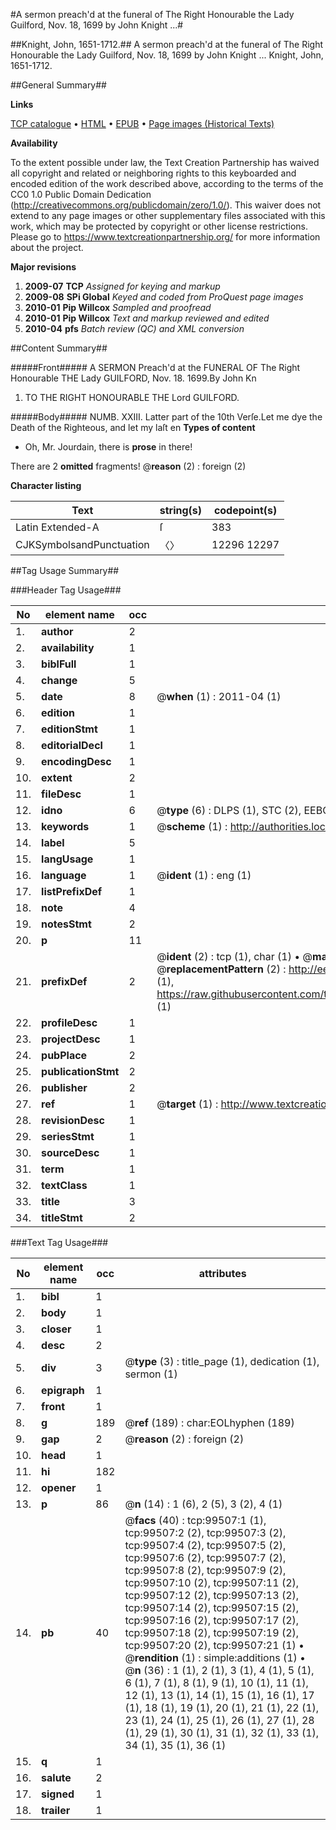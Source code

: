 #A sermon preach'd at the funeral of The Right Honourable the Lady Guilford, Nov. 18, 1699 by John Knight ...#

##Knight, John, 1651-1712.##
A sermon preach'd at the funeral of The Right Honourable the Lady Guilford, Nov. 18, 1699 by John Knight ...
Knight, John, 1651-1712.

##General Summary##

**Links**

[TCP catalogue](http://www.ota.ox.ac.uk/tcp/)  • 
[HTML](http://tei.it.ox.ac.uk/tcp/Texts-HTML/free/A47/A47541.html)  • 
[EPUB](http://tei.it.ox.ac.uk/tcp/Texts-EPUB/free/A47/A47541.epub) • 
[Page images (Historical Texts)](https://historicaltexts.jisc.ac.uk/eebo-13429138e)

**Availability**

To the extent possible under law, the Text Creation Partnership has waived all copyright and related or neighboring rights to this keyboarded and encoded edition of the work described above, according to the terms of the CC0 1.0 Public Domain Dedication (http://creativecommons.org/publicdomain/zero/1.0/). This waiver does not extend to any page images or other supplementary files associated with this work, which may be protected by copyright or other license restrictions. Please go to https://www.textcreationpartnership.org/ for more information about the project.

**Major revisions**

1. __2009-07__ __TCP__ *Assigned for keying and markup*
1. __2009-08__ __SPi Global__ *Keyed and coded from ProQuest page images*
1. __2010-01__ __Pip Willcox__ *Sampled and proofread*
1. __2010-01__ __Pip Willcox__ *Text and markup reviewed and edited*
1. __2010-04__ __pfs__ *Batch review (QC) and XML conversion*

##Content Summary##

#####Front#####
A SERMON Preach'd at the FUNERAL OF The Right Honourable THE Lady GUILFORD, Nov. 18. 1699.By John Kn
1. TO THE RIGHT HONOURABLE THE Lord GUILFORD.

#####Body#####
NUMB. XXIII. Latter part of the 10th Verſe.Let me dye the Death of the Righteous, and let my laſt en
**Types of content**

  * Oh, Mr. Jourdain, there is **prose** in there!

There are 2 **omitted** fragments! 
 @__reason__ (2) : foreign (2)

**Character listing**


|Text|string(s)|codepoint(s)|
|---|---|---|
|Latin Extended-A|ſ|383|
|CJKSymbolsandPunctuation|〈〉|12296 12297|

##Tag Usage Summary##

###Header Tag Usage###

|No|element name|occ|attributes|
|---|---|---|---|
|1.|__author__|2||
|2.|__availability__|1||
|3.|__biblFull__|1||
|4.|__change__|5||
|5.|__date__|8| @__when__ (1) : 2011-04 (1)|
|6.|__edition__|1||
|7.|__editionStmt__|1||
|8.|__editorialDecl__|1||
|9.|__encodingDesc__|1||
|10.|__extent__|2||
|11.|__fileDesc__|1||
|12.|__idno__|6| @__type__ (6) : DLPS (1), STC (2), EEBO-CITATION (1), OCLC (1), VID (1)|
|13.|__keywords__|1| @__scheme__ (1) : http://authorities.loc.gov/ (1)|
|14.|__label__|5||
|15.|__langUsage__|1||
|16.|__language__|1| @__ident__ (1) : eng (1)|
|17.|__listPrefixDef__|1||
|18.|__note__|4||
|19.|__notesStmt__|2||
|20.|__p__|11||
|21.|__prefixDef__|2| @__ident__ (2) : tcp (1), char (1)  •  @__matchPattern__ (2) : ([0-9\-]+):([0-9IVX]+) (1), (.+) (1)  •  @__replacementPattern__ (2) : http://eebo.chadwyck.com/downloadtiff?vid=$1&page=$2 (1), https://raw.githubusercontent.com/textcreationpartnership/Texts/master/tcpchars.xml#$1 (1)|
|22.|__profileDesc__|1||
|23.|__projectDesc__|1||
|24.|__pubPlace__|2||
|25.|__publicationStmt__|2||
|26.|__publisher__|2||
|27.|__ref__|1| @__target__ (1) : http://www.textcreationpartnership.org/docs/. (1)|
|28.|__revisionDesc__|1||
|29.|__seriesStmt__|1||
|30.|__sourceDesc__|1||
|31.|__term__|1||
|32.|__textClass__|1||
|33.|__title__|3||
|34.|__titleStmt__|2||


###Text Tag Usage###

|No|element name|occ|attributes|
|---|---|---|---|
|1.|__bibl__|1||
|2.|__body__|1||
|3.|__closer__|1||
|4.|__desc__|2||
|5.|__div__|3| @__type__ (3) : title_page (1), dedication (1), sermon (1)|
|6.|__epigraph__|1||
|7.|__front__|1||
|8.|__g__|189| @__ref__ (189) : char:EOLhyphen (189)|
|9.|__gap__|2| @__reason__ (2) : foreign (2)|
|10.|__head__|1||
|11.|__hi__|182||
|12.|__opener__|1||
|13.|__p__|86| @__n__ (14) : 1 (6), 2 (5), 3 (2), 4 (1)|
|14.|__pb__|40| @__facs__ (40) : tcp:99507:1 (1), tcp:99507:2 (2), tcp:99507:3 (2), tcp:99507:4 (2), tcp:99507:5 (2), tcp:99507:6 (2), tcp:99507:7 (2), tcp:99507:8 (2), tcp:99507:9 (2), tcp:99507:10 (2), tcp:99507:11 (2), tcp:99507:12 (2), tcp:99507:13 (2), tcp:99507:14 (2), tcp:99507:15 (2), tcp:99507:16 (2), tcp:99507:17 (2), tcp:99507:18 (2), tcp:99507:19 (2), tcp:99507:20 (2), tcp:99507:21 (1)  •  @__rendition__ (1) : simple:additions (1)  •  @__n__ (36) : 1 (1), 2 (1), 3 (1), 4 (1), 5 (1), 6 (1), 7 (1), 8 (1), 9 (1), 10 (1), 11 (1), 12 (1), 13 (1), 14 (1), 15 (1), 16 (1), 17 (1), 18 (1), 19 (1), 20 (1), 21 (1), 22 (1), 23 (1), 24 (1), 25 (1), 26 (1), 27 (1), 28 (1), 29 (1), 30 (1), 31 (1), 32 (1), 33 (1), 34 (1), 35 (1), 36 (1)|
|15.|__q__|1||
|16.|__salute__|2||
|17.|__signed__|1||
|18.|__trailer__|1||

